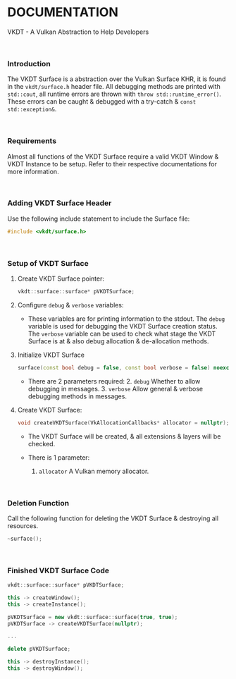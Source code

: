# DOCUMENTATION

VKDT - A Vulkan Abstraction to Help Developers

<br>

### Introduction

The VKDT Surface is a abstraction over the Vulkan Surface KHR, it is found in the `vkdt/surface.h` header file.
All debugging methods are printed with `std::cout`, all runtime errors are thrown with `throw std::runtime_error()`. These errors can be caught & debugged with a try-catch & `const std::exception&`.

<br>

### Requirements

Almost all functions of the VKDT Surface require a valid VKDT Window & VKDT Instance to be setup. Refer to their respective documentations for more information.

<br>

### Adding VKDT Surface Header

Use the following include statement to include the Surface file:
```cpp
#include <vkdt/surface.h>
```

<br>

### Setup of VKDT Surface

1. Create VKDT Surface pointer:
	```cpp
	vkdt::surface::surface* pVKDTSurface;
	```

2. Configure `debug` & `verbose` variables:
	- These variables are for printing information to the stdout. The `debug` variable is used for debugging the VKDT Surface creation status. The `verbose` variable can be used to check what stage the VKDT Surface is at & also debug allocation & de-allocation methods.

3. Initialize VKDT Surface
	```cpp
	surface(const bool debug = false, const bool verbose = false) noexcept;
	```

	- There are 2 parameters required:
		2. `debug` Whether to allow debugging in messages.
		3. `verbose` Allow general & verbose debugging methods in messages.

4. Create VKDT Surface:
	```cpp
	void createVKDTSurface(VkAllocationCallbacks* allocator = nullptr);
	```

	- The VKDT Surface will be created, & all extensions & layers will be checked.

	- There is 1 parameter:
		1. `allocator` A Vulkan memory allocator.

<br>

### Deletion Function

Call the following function for deleting the VKDT Surface & destroying all resources.

```cpp
~surface();
```

<br>

### Finished VKDT Surface Code

```cpp
vkdt::surface::surface* pVKDTSurface;

this -> createWindow();
this -> createInstance();

pVKDTSurface = new vkdt::surface::surface(true, true);
pVKDTSurface -> createVKDTSurface(nullptr);

...

delete pVKDTSurface;

this -> destroyInstance();
this -> destroyWindow();
```